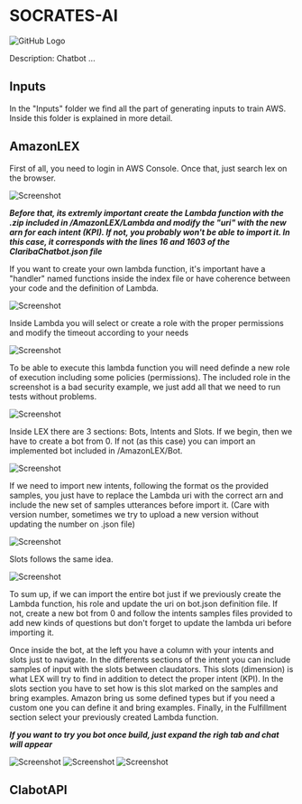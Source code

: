 # SOCRATES-AI

![GitHub Logo](/Components.png)

Description: Chatbot ...

## Inputs

In the "Inputs" folder we find all the part of generating inputs to train AWS. Inside this folder is explained in more detail.

## AmazonLEX

First of all, you need to login in AWS Console. Once that, just search lex on the browser.

![Screenshot](/AmazonLEX/images/home.png)

***Before that, its extremly important create the Lambda function with the .zip included in /AmazonLEX/Lambda and modify the "uri" with the new arn for each intent (KPI). If not, you probably won't be able to import it. In this case, it corresponds with the lines 16 and 1603 of the ClaribaChatbot.json file***

If you want to create your own lambda function, it's important have a "handler" named functions inside the index file or have coherence between your code and the definition of Lambda.

![Screenshot](/AmazonLEX/images/lambda.png)

Inside Lambda you will select or create a role with the proper permissions and modify the timeout according to your needs

![Screenshot](/AmazonLEX/images/lambda_roltimeout.png)

To be able to execute this lambda function you will need definde a new role of execution including some policies (permissions). The included role in the screenshot is a bad security example, we just add all that we need to run tests without problems.

![Screenshot](/AmazonLEX/images/rol.png)

Inside LEX there are 3 sections: Bots, Intents and Slots. If we begin, then we have to create a bot from 0. If not (as this case) you can import an implemented bot included in /AmazonLEX/Bot. 

![Screenshot](/AmazonLEX/images/bots.png)

If we need to import new intents, following the format os the provided samples, you just have to replace the Lambda uri with the correct arn and include the new set of samples utterances before import it. (Care with version number, sometimes we try to upload a new version without updating the number on .json file)

![Screenshot](/AmazonLEX/images/Intent.png)

Slots follows the same idea.

![Screenshot](/AmazonLEX/images/slot.png)

To sum up, if we can import the entire bot just if we previously create the Lambda function, his role and update the uri on bot.json definition file. If not, create a new bot from 0 and follow the intents samples files provided to add new kinds of questions but don't forget to update the lambda uri before importing it.

Once inside the bot, at the left you have a column with your intents and slots just to navigate. In the differents sections of the intent you can include samples of input with the slots between claudators. This slots (dimension) is what LEX will try to find in addition to detect the proper intent (KPI). In the slots section you have to set how is this slot marked on the samples and bring examples. Amazon bring us some defined types but if you need a custom one you can define it and bring examples. Finally, in the Fulfillment section select your previously created Lambda function. 

***If you want to try you bot once build, just expand the righ tab and chat will appear***

![Screenshot](/AmazonLEX/images/Intent_description.png)
![Screenshot](/AmazonLEX/images/Sample_utterances.png)
![Screenshot](/AmazonLEX/images/slot_description.png)



## ClabotAPI  
 

